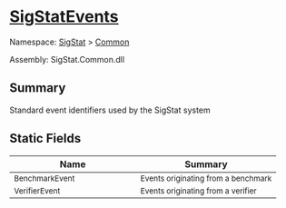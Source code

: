 # [SigStatEvents](./SigStatEvents.md)

Namespace: [SigStat]() > [Common](./README.md)

Assembly: SigStat.Common.dll

## Summary
Standard event identifiers used by the SigStat system

## Static Fields

| Name | Summary | 
| --- | --- | 
| <sub>BenchmarkEvent</sub><img width=100>| <sub>Events originating from a benchmark</sub>| <br>
| <sub>VerifierEvent</sub><img width=100>| <sub>Events originating from a verifier</sub>| <br>


